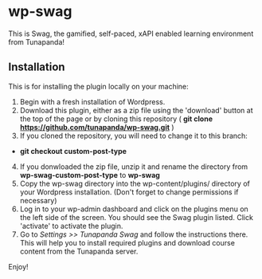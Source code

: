 # wp-swag

This is Swag, the gamified, self-paced, xAPI enabled learning environment from Tunapanda!

## Installation

This is for installing the plugin locally on your machine:

1. Begin with a fresh installation of Wordpress. 
2. Download this plugin, either as a zip file using the 'download' button at the top of the page or by cloning this repository (  **git clone https://github.com/tunapanda/wp-swag.git**  )
3. If you cloned the repository, you will need to change it to this branch:
 - **git checkout custom-post-type**
4. If you donwloaded the zip file, unzip it and rename the directory from **wp-swag-custom-post-type** to **wp-swag**
5. Copy the wp-swag directory into the wp-content/plugins/ directory of your Wordpress installation. (Don't forget to change permissions if necessary) 
5. Log in to your wp-admin dashboard and click on the plugins menu on the left side of the screen. You should see the Swag plugin listed. Click 'activate' to activate the plugin.
6. Go to _Settings >> Tunapanda Swag_ and follow the instructions there. This will help you to install required plugins and download course content from the Tunapanda server.

Enjoy!
